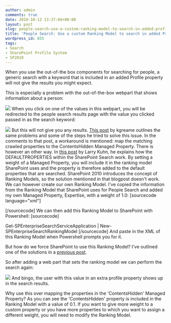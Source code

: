 ```yaml
---
author: admin
comments: true
date: 2010-10-12 13:37:04+00:00
layout: post
slug: people-search-use-a-custom-ranking-model-to-search-in-added-profile-properties
title: 'People Search: Use a custom Ranking Model to search in added Profile Properties'
wordpress_id: 855
tags:
- Search
- SharePoint Profile System
- SP2010
---
```


When you use the out-of-the box components for searching for people, a generic search with a keyword that is included in an added Profile property will not give the results you might expect. 

This is especially a problem with the out-of-the-box webpart that shows information about a person:
  

[![](http://blog.petergerritsen.nl/wp-content/uploads/2010/10/Profile-properties-webpart-300x103.png)](http://blog.petergerritsen.nl/wp-content/uploads/2010/10/Profile-properties-webpart.png)
When you click on one of the values in this webpart, you will be redirected to the people search results page with the value you clicked passed in as the search keyword:
  

[![](http://blog.petergerritsen.nl/wp-content/uploads/2010/10/Profile-search-generic-300x105.png)](http://blog.petergerritsen.nl/wp-content/uploads/2010/10/Profile-search-generic.png)
But this will not give you any results. [This post](http://kgraeme.wordpress.com/2010/07/28/sharepoint-user-profile-custom-properties-keyword-search-problem/) by kgreame outlines the same problems and some of the steps he tried to solve this issue. In the comments to that post, a workaround is mentioned: map the matching crawled properties to the ContentsHidden Managed Property. 
There is however an other way. In [this post](http://sharepoint.microsoft.com/blogs/LKuhn/Lists/Posts/Post.aspx?List=29310d0a-1eda-4834-bb4c-06ee575a40c3&ID=52) by Larry Kuhn, he explains how the DEFAULTPROPERTIES within the SharePoint Search work. By setting a weight of a Managed Property, you will include it in the ranking model SharePoint uses and the property is therefore added to the default properties that are searched. 
SharePoint 2010 introduces the concept of Ranking Models, so the solution mentioned in that blogpost doesn't work. We can however create our own Ranking Model. I've copied the information from the Ranking Model that SharePoint uses for People Search and added my own Managed Property, Expertise, with a weight of 1.0:
[sourcecode language="xml"]


  
    
    
    
    
    
    
    
    
    
    
  

[/sourcecode]
We can then add this Ranking Model to SharePoint with Powershell:
[sourcecode]

Get-SPEnterpriseSearchServiceApplication | New-SPEnterpriseSearchRankingModel
[/sourcecode]
And paste in the XML of this Ranking Model when Powershell prompts you for it.

But how do we force SharePoint to use this Ranking Model? I've outlined one of the solutions in a [previous post](http://blog.petergerritsen.nl/2010/10/11/let-the-sharepoint-search-web-parts-use-an-other-ranking-model/). 

So after adding a web part that sets the ranking model we can perform the search again:  

[![](http://blog.petergerritsen.nl/wp-content/uploads/2010/10/Profile-search-after-ranking-model-300x139.png)](http://blog.petergerritsen.nl/wp-content/uploads/2010/10/Profile-search-after-ranking-model.png)
And bingo, the user with this value in an extra profile property shows up in the search results.

Why use this over mapping the properties in the 'ContentsHidden' Managed Property? As you can see the 'ContentsHidden' property is included in the Ranking Model with a value of 0.1. If you want to give more weight to a custom property or you have more properties to which you want to assign a different weight, you will need to modify the Ranking Model.


